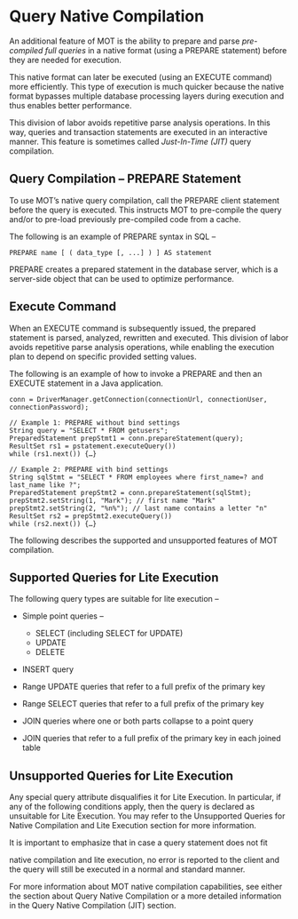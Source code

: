 # Query Native Compilation<a name="EN-US_TOPIC_0289900932"></a>

An additional feature of MOT is the ability to prepare and parse  _pre-compiled full queries_  in a native format \(using a PREPARE statement\) before they are needed for execution.

This native format can later be executed \(using an EXECUTE command\) more efficiently. This type of execution is much quicker because the native format bypasses multiple database processing layers during execution and thus enables better performance.

This division of labor avoids repetitive parse analysis operations. In this way, queries and transaction statements are executed in an interactive manner. This feature is sometimes called  _Just-In-Time \(JIT\)_  query compilation.

## Query Compilation – PREPARE Statement<a name="en-us_topic_0283137241_en-us_topic_0270402397_section25681763321"></a>

To use MOT’s native query compilation, call the PREPARE client statement before the query is executed. This instructs MOT to pre-compile the query and/or to pre-load previously pre-compiled code from a cache.

The following is an example of PREPARE syntax in SQL –

```
PREPARE name [ ( data_type [, ...] ) ] AS statement 
```

PREPARE creates a prepared statement in the database server, which is a server-side object that can be used to optimize performance.

## Execute Command<a name="en-us_topic_0283137241_en-us_topic_0270402397_section18641173363213"></a>

When an EXECUTE command is subsequently issued, the prepared statement is parsed, analyzed, rewritten and executed. This division of labor avoids repetitive parse analysis operations, while enabling the execution plan to depend on specific provided setting values.

The following is an example of how to invoke a PREPARE and then an EXECUTE statement in a Java application.

```
conn = DriverManager.getConnection(connectionUrl, connectionUser, connectionPassword);
 
// Example 1: PREPARE without bind settings
String query = "SELECT * FROM getusers"; 
PreparedStatement prepStmt1 = conn.prepareStatement(query);
ResultSet rs1 = pstatement.executeQuery())
while (rs1.next()) {…}
 
// Example 2: PREPARE with bind settings
String sqlStmt = "SELECT * FROM employees where first_name=? and last_name like ?";
PreparedStatement prepStmt2 = conn.prepareStatement(sqlStmt);
prepStmt2.setString(1, "Mark"); // first name "Mark"
prepStmt2.setString(2, "%n%"); // last name contains a letter "n"
ResultSet rs2 = prepStmt2.executeQuery())
while (rs2.next()) {…}
```

The following describes the supported and unsupported features of MOT compilation.

## Supported Queries for Lite Execution<a name="en-us_topic_0283137241_en-us_topic_0270402397_section043478113319"></a>

The following query types are suitable for lite execution –

-   Simple point queries –
    -   SELECT \(including SELECT for UPDATE\)
    -   UPDATE
    -   DELETE

-   INSERT query
-   Range UPDATE queries that refer to a full prefix of the primary key
-   Range SELECT queries that refer to a full prefix of the primary key
-   JOIN queries where one or both parts collapse to a point query
-   JOIN queries that refer to a full prefix of the primary key in each joined table

## Unsupported Queries for Lite Execution<a name="en-us_topic_0283137241_en-us_topic_0270402397_section28009205347"></a>

Any special query attribute disqualifies it for Lite Execution. In particular, if any of the following conditions apply, then the query is declared as unsuitable for Lite Execution. You may refer to the Unsupported Queries for Native Compilation and Lite Execution section for more information.

It is important to emphasize that in case a query statement does not fit

native compilation and lite execution, no error is reported to the client and the query will still be executed in a normal and standard manner.

For more information about MOT native compilation capabilities, see either the section about Query Native Compilation or a more detailed information in the Query Native Compilation \(JIT\) section.

